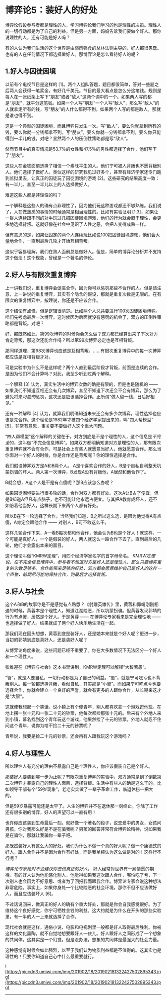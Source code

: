 # 博弈论5：装好人的好处

博弈论假设参与者都是理性的人，学习博弈论我们学习的也是理性的决策。理性人的一切行动都是为了自己的利益。但是另一方面，妈妈告诉我们要做个好人。那你说理性的人，还有可能是好人吗？

有的人认为我们生活的这个世界是由弱肉强食的丛林法则主导的，好人都很愚蠢。也有的人在任何情况下都选择做好人。那博弈论是怎么看待好人的呢？

## 1.好人与囚徒困境

以前有个电视节目是这样的 [1]。两个人组队答题，题目都很简单，答对一些题之后两人会获得一笔奖金，有好几千美元。节目的最大看点是怎么分这笔钱。规则是每人在一张纸条上写下“朋友”或者“敌人”这两个词中的一个。如果两人写的都是“朋友”，就平分这笔钱。如果一个人写“朋友”一个人写“敌人”，那么写“敌人”的人就拿走所有的钱，写“朋友”的人什么都得不到。如果两个人写的都是敌人，那就是谁也得不到。

这是一个典型的囚徒困境，而且博弈只发生一次。写“敌人”，要么你就拿到所有的钱，要么你就一分钱都拿不到。写“朋友”，要么你就一分钱都拿不到，要么你只能得到一半儿的钱。对吧？显然两个人的压倒性策略都是写“敌人”。

然而节目中的真实情况是53.7%的女性和47.5%的男性都选择了合作，他们写下了“朋友”。

这些人在金钱面前选择了相信一个素昧平生的人。他们宁可被人背叛也不愿背叛别人。他们选择了做好人。类似这样的研究我见过好多个，甚至有经济学家还专门跑到监狱里去，让真正的囚徒玩了囚徒困境的游戏 [2]。这些研究的结果高度一致：有一半儿、甚至一半儿以上的人选择做好人。

难道这些人都是非理性的吗？

一个解释是这些人的确有点非理性了，因为他们玩这种游戏都还不够熟练。我们说了，人在做熟悉的事情的时候通常是相当理性的。比如有实验证明 [1,3]，如果让一群人连续跟不同的对手玩过几把囚徒困境游戏，他们的行为就会趋于理性，会更多地选择背叛。这就好像在社会中见识了人性之恶，会把人变得成熟一样。

但有意思的是，如果让固定的两个人连续玩比如说100把囚徒困境游戏，他们会大量地合作，一直到最后几轮才开始互相背叛。

这似乎容易理解，我们在熟人面前总是做好人。但是，简单的博弈论分析并不支持这个做法！这个现象，曾经是一个著名的悖论。

## 2.好人与有限次重复博弈

上一讲我们说，重复博弈会促进合作，因为你可以惩罚那些不合作的人。但是请注意，上一讲说的重复博弈，其实有个隐含的假设，那就是重复次数是无限的。在有限次的重复博弈中，按理说，你还是不应该合作。

这个结论有点怪，但是逻辑很清楚。比如两个人总共要进行100次囚徒困境博弈。咱们先考虑最后一次博弈。这时候因为后面就没有惩罚的机会了，双方的压倒性策略都是背叛。对吧？

好，那既然如此，第99次博弈的时候你会怎么做？双方都已经算出来了下次对方肯定背叛，那这次还能合作吗？所以第99次博弈必定也是互相背叛。

那同样道理，第98次博弈也应该是互相背叛。……有限次重复博弈中的每一次博弈都应该是互相背叛才对。

可是实验中为什么不是这样呢？两个人直到最后阶段才背叛，前面是连续的合作。是因为他们不会计算吗？对此，我至少听到过两个解释。

一个解释 [3] 认为，真实生活中的博弈次数的确是有限的，但是也是随机的 —— 如果我们不知道互相还会有几次博弈，甚至不知道下次还会不会有博弈，那么为了避免将来*可能的*惩罚，这次还是应该选择合作。正所谓“做人留一线，日后好相见。”

还有一种解释 [4] 认为，就算我们明确知道未来还会有多少次博弈，理性选择也应该是先合作。这个理论是1982年才被四个经济学家提出来的，叫“四人帮模型” [5]，非常有意思，事关要不要做好人这个重大问题。

“四人帮模型”这个解释的关键在于，对方到底是不是个理性的人，这个信息是*不完全*的，这叫做“不完全信息博弈”。如果双方都明确知道对方是理性的人，那有限次重复博弈就不会有合作。可是社会上有些人就愿意当好人，他就愿意合作。那么当你面对一个好人的时候，你是合作还是背叛呢？你的理性选择是合作。

我们假设博弈双方是A和B两个人。 A是个喜欢合作的好人，B是个自私自利整天坑蒙拐骗的坏人。两人第一次博弈，B发现A没有背叛他，A居然和他合作了。

B就会想，A这个人是不是有点傻呢？那B应该怎么办呢？

如果囚徒困境要进行很多轮的话，合作对双方都有好处。这次A让B占了便宜，但是B知道A但凡有点脑子，也不可能让他永远占便宜。与其把A教育成坏人，还不如陪着他当好人，这样长期下来两个人都有好处。

所以B在下一轮选择了合作。当然我们知道，B之所以这么选，是因为他觉得A有点傻，A肯定会跟他合作 —— 对别人，B可不敢这么干。

这样几轮合作下来，A一看B每次都和他合作，他会认为B也是个好人！就这样，一个可能是真好人，一个是假装的好人，两人就这么一路合作下去了。直到最后的几轮，他们才会露出本来的面目。

这个理论叫做“KMRW定理”，用四个经济学家名字的首字母命名。 *KMRW定理说，在不完全信息博弈中，参与者不知道对方是好人还是理性人，那么只要博弈重复的次数足够多，合作能带来足够的好处，双方都会愿意维护自己是好人的这样一个声誉，前期尽可能地保持合作，到最后才选择背叛。*

## 3.好人与社会

这个A和B的故事你是不是感觉有点熟悉？《射雕英雄传》里，黄蓉和郭靖刚刚相遇的时候，黄蓉本是个理性人，知道江湖险恶，所以坑蒙拐骗。但黄蓉发现郭靖的行为有点傻，居然是个好人。于是黄蓉 —— 在博弈论专家看来是完全理性地 —— 也选择做了好人。结果就成了两个好人快乐地生活在一起。

那我们现在回头想想，黄蓉到底是装好人，还是她本来就是个好人呢？更进一步，当初的郭靖到底是真好人，还是装好人呢？

从博弈论角度来说，这些问题已经不重要了。你在大多数情况下无法区分一个好人和一个理性人。

张维迎在《博弈与社会》这本书里讲到，KMRW定理可以解释“大智若愚”。

“智”，就是人要自私，一切行动都是为了自己的利益。“愚”，就是宁可吃亏也不背叛别人。每一轮都选择背叛，看似自私，其实那是“小智”。而如果宁可吃点亏也要选择合作，你就会建立一个良好的声誉，就会有更多的人跟你合作，从长期来这才是“大智”。

这就使我想起一个笑话。说小镇上有个傻青年，别人都喜欢拿一个游戏逗他玩。在地上摆一张十元和一张二十元的钞票，他每次都捡那张十元的。后来有个外地人来到小镇，慕名找到这个青年玩这个游戏，他果然捡了十元的钞票。外地人就忍不住问这个青年，说你为啥不捡二十元的钞票呢？

青年说，我要是捡二十元的钞票，还会再有人跟我玩这个游戏吗？

## 4.好人与理性人

所以理性人有充分的理由不暴露自己是个理性人，你应该假装自己是个好人。

那装好人要装到哪一步为止呢？有限次重复博弈的实验中，双方通常是到了倒数第二次博弈才暴露自己的理性人面目，选择背叛。生活中有些人的确是这么干的。比如领导干部有个“59岁现象”，老老实实做了一辈子革命工作，临退休捞一把大的。

但是59岁暴露可能还是太早了。人生的博弈并不在退休那一刻终止，你除了工作还有很多别的博弈，好人的声望可以一直有用！

也许你应该装到生命最后一刻。就好像一个著名的段子，说恋爱中的男女，女孩问男孩，你对我那么好是不是在骗我呢？男孩的回答非常符合博弈论精神，说如果我是在骗你，那就让我骗你一辈子吧。

那既然装好人有这么大的好处，我们为什么不做一个真的好人呢？做一个康德式的好人，跟人合作并不是因为合作有好处，而是我单纯认为这么做是对的！这样行不行呢？

 *博弈论专家绝对不会建议你去做真正的好人。* 好人经常对世界有一厢情愿的期待。有的好人认为他能感化别人，他觉得如果我这次跟人合作，哪怕吃了亏，下一次别人也会因为不好意思、或者为了回报我而跟我合作。博弈论专家会说这种想法非常危险。事实上，如果你身处一个比较险恶的社会环境，那你不但不应该做好人，而且应该装坏人 [6]。

不过话说回来，做真正的好人的确有个重大好处，那就是你会自我感觉很好。为了维持这个良好感觉，你宁可牺牲金钱的利益。这大约就是为什么在开头的那些实验里，有一半的人一上来就选择了合作。

现代社会就是这样，通俗小说、电影和电视剧里一般都是好人取得最后胜利。你被这样的文化熏陶，就不自觉地想要跟好人一伙儿。好人跟好人之间形成了一个想象的共同体。这其实是一个幻觉，但是没办法，想象的共同体是最强大的社会力量。

这种感觉有时候会如此强烈，以至于我们认为物质利益都是不值得的。这其实也是理性的！只要你知道自己心中什么最重要就行。

![https://piccdn3.umiwi.com/img/201902/18/201902181322427502895343.jpg](https://piccdn3.umiwi.com/img/201902/18/201902181322427502895343.jpg)

---
